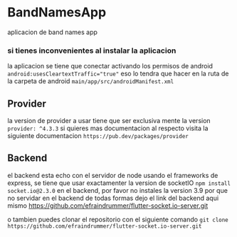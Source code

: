 # BandNamesApp

aplicacion de band names app

### si tienes inconvenientes al instalar la aplicacion

la aplicacion se tiene que conectar activando los permisos de android `android:usesCleartextTraffic="true"` eso lo tendra que hacer en la ruta de la carpeta de android `main/app/src/androidManifest.xml`

## Provider

la version de provider a usar tiene que ser exclusiva mente la version `provider: ^4.3.3`
si quieres mas documentacion al respecto visita la siguiente documentacion `https://pub.dev/packages/provider`

## Backend
el backend esta echo con el servidor de node usando el frameworks de express, se tiene que usar exactamenter la version de socketIO 
`npm install socket.io@2.3.0` en el backend, por favor no instales la version 3.9 por que no servidar en el backend de todas formas dejo el link del backend aqui mismo
https://github.com/efraindrummer/flutter-socket.io-server.git

o tambien puedes clonar el repositorio con el siguiente comando `git clone https://github.com/efraindrummer/flutter-socket.io-server.git`
